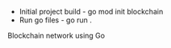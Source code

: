 - Initial project build - go mod init blockchain
- Run go files - go run .

Blockchain network using Go
